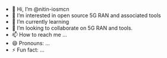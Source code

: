 - 👋 Hi, I’m @nitin-iosmcn
- 👀 I’m interested in open source 5G RAN and associated tools
- 🌱 I’m currently learning 
- 💞️ I’m looking to collaborate on 5G RAN and tools.
- 📫 How to reach me ...
- 😄 Pronouns: ...
- ⚡ Fun fact: ...

<!---
nitin-iosmcn/nitin-iosmcn is a ✨ special ✨ repository because its `README.md` (this file) appears on your GitHub profile.
You can click the Preview link to take a look at your changes.
--->
